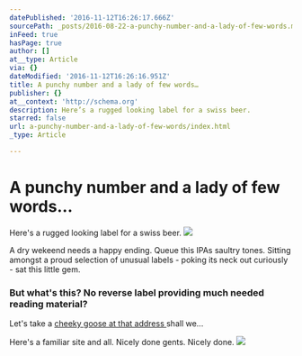 ```yaml
---
datePublished: '2016-11-12T16:26:17.666Z'
sourcePath: _posts/2016-08-22-a-punchy-number-and-a-lady-of-few-words.md
inFeed: true
hasPage: true
author: []
at__type: Article
via: {}
dateModified: '2016-11-12T16:26:16.951Z'
title: A punchy number and a lady of few words…
publisher: {}
at__context: 'http://schema.org'
description: Here’s a rugged looking label for a swiss beer.
starred: false
url: a-punchy-number-and-a-lady-of-few-words/index.html
_type: Article

---
```

# A punchy number and a lady of few words...

Here's a rugged looking label for a swiss beer.
![](https://s3-us-west-2.amazonaws.com/the-grid-img/p/6e502b20fa2a9067eb5b2313cf9eb69d953ce9f8.jpg)

A dry wekeend needs a happy ending. Queue this IPAs saultry tones. Sitting amongst a proud selection of unusual labels - poking its neck out curiously - sat this little gem.

### But what's this? No reverse label providing much needed reading material?

Let's take a [cheeky goose at that address ][0]shall we...

Here's a familiar site and all. Nicely done gents. Nicely done.
![](https://the-grid-user-content.s3-us-west-2.amazonaws.com/a9fd2483-1ae3-4868-a4ff-17c337ec9aba.jpg)

[0]: http://brasserie3dames.ch/  "Three Ladies Brasserie"